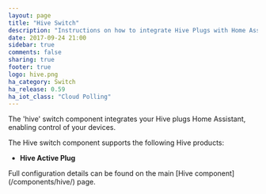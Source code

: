 ```yaml
---
layout: page
title: "Hive Switch"
description: "Instructions on how to integrate Hive Plugs with Home Assistant."
date: 2017-09-24 21:00
sidebar: true
comments: false
sharing: true
footer: true
logo: hive.png
ha_category: Switch
ha_release: 0.59
ha_iot_class: "Cloud Polling"
---
```



The 'hive' switch component integrates your Hive plugs Home Assistant, enabling control of your devices.

The Hive switch component supports the following Hive products:
- **Hive Active Plug**


<p class='note'>
Full configuration details can be found on the main [Hive component](/components/hive/) page.
</p>


